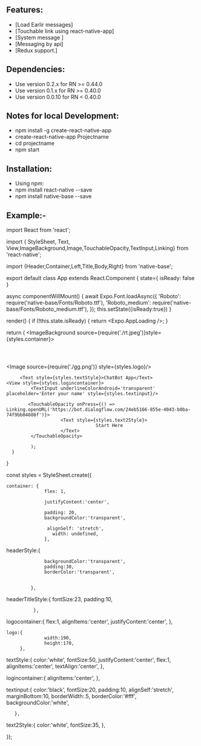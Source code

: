 ##  Features:
* [Load Earlir messages]
* [Touchable link using react-native-app]
* [System message ]
* [Messaging by api]
* [Redux support.]

## Dependencies:
* Use version 0.2.x for RN >= 0.44.0
* Use version 0.1.x for RN >= 0.40.0
* Use version 0.0.10 for RN < 0.40.0

## Notes for local Development:
* npm install -g create-react-native-app
* create-react-native-app Projectname
* cd projectname
* npm start

## Installation:
* Using npm:
* npm install react-native --save
* npm install native-base --save

## Example:-

import React from 'react';

import { StyleSheet, Text, View,ImageBackground,Image,TouchableOpacity,TextInput,Linking} from 'react-native';


import {Header,Container,Left,Title,Body,Right} from 'native-base';


export default class App extends React.Component {
  state={
   isReady: false
 }

 async componentWillMount() {
 await Expo.Font.loadAsync({
   'Roboto': require('native-base/Fonts/Roboto.ttf'),
   'Roboto_medium': require('native-base/Fonts/Roboto_medium.ttf'),
 });
 this.setState({isReady:true})
}



render() {
  if (!this.state.isReady) {
    return <Expo.AppLoading />;
         }


 return (
        <ImageBackground source={require('./rt.jpeg')}style={styles.container}>
        <Container>
             <Header style={styles.headerStyle}>
               <Left>
                 <Body>
                   <Title style={styles.headerTitleStyle}>Online Store</Title>
                 </Body>
              </Left>
            </Header>
         </Container>
  <View style={styles.logocontainer}>
           <Image source={require('./gg.png')} style={styles.logo}/>
  </View>

         <Text style={styles.textStyle}>ChatBot App</Text>
    <View style={styles.logincontainer}>
             <TextInput underlineColorAndroid='transparent' placeholder='Enter your name' style={styles.textinput}/>

            <TouchableOpacity onPress={() => Linking.openURL('https://bot.dialogflow.com/24eb5166-855e-4043-b0ba-74f9bb04608f')}>
                        <Text style={styles.text2Style}>
                                     Start Here
                        </Text>
             </TouchableOpacity>

   </View>
</ImageBackground>

             );
      }
}

 const styles = StyleSheet.create({

    container: {
                  flex: 1,

                  justifyContent:'center',

                  padding: 20,
                  backgroundColor:'transparent',

                   alignSelf: 'stretch',
                     width: undefined,
                  },

 headerStyle:{

                  backgroundColor:'transparent',
                  padding:30,
                  borderColor:'transparent',


             },

 headerTitleStyle:{
                   fontSize:23,
                   padding:10,

              },

 logocontainer:{
                  flex:1,
                  alignItems:'center',
                  justifyContent:'center',
              },

    logo:{
                  width:190,
                  height:170,
         },

  textStyle:{
              color:'white',
                fontSize:50,
                justifyContent:'center',
                flex:1,
                alignItems:'center',
                textAlign:'center',
            },

logincontainer:{
                alignItems:'center',
            },

  textinput:{
             color:'black',
             fontSize:20,
             padding:10,
             alignSelf:'stretch',
             marginBottom:10,
             borderWidth:.5,
             borderColor:'#fff',
             backgroundColor:'white',

       },
  text2Style:{
            color:'white',
            fontSize:35,
 },





});


